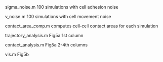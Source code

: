 sigma_noise.m 100 simulations with cell adhesion noise

v_noise.m 100 simulations with cell movement noise

contact_area_comp.m computes cell-cell contact areas for each simulation

trajectory_analysis.m Fig5a 1st column

contact_analysis.m Fig5a 2-4th columns

vis.m Fig5b